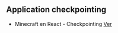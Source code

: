 
## Application checkpointing

* Minecraft en React - Checkpointing [Ver](https://react-minecraft-xd.netlify.app/)
